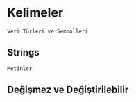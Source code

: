 # Kelimeler

    Veri Türleri ve Sembolleri

## Strings

    Metinler

## Değişmez ve Değiştirilebilir
